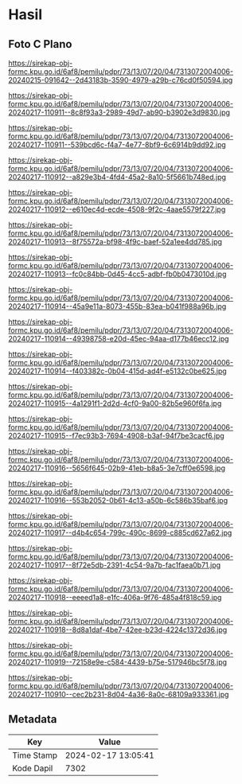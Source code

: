 # Hasil

## Foto C Plano

https://sirekap-obj-formc.kpu.go.id/6af8/pemilu/pdpr/73/13/07/20/04/7313072004006-20240215-091642--2d43183b-3590-4979-a29b-c76cd0f50594.jpg

https://sirekap-obj-formc.kpu.go.id/6af8/pemilu/pdpr/73/13/07/20/04/7313072004006-20240217-110911--8c8f93a3-2989-49d7-ab90-b3902e3d9830.jpg

https://sirekap-obj-formc.kpu.go.id/6af8/pemilu/pdpr/73/13/07/20/04/7313072004006-20240217-110911--539bcd6c-f4a7-4e77-8bf9-6c6914b9dd92.jpg

https://sirekap-obj-formc.kpu.go.id/6af8/pemilu/pdpr/73/13/07/20/04/7313072004006-20240217-110912--a829e3b4-4fd4-45a2-8a10-5f5661b748ed.jpg

https://sirekap-obj-formc.kpu.go.id/6af8/pemilu/pdpr/73/13/07/20/04/7313072004006-20240217-110912--e610ec4d-ecde-4508-9f2c-4aae5579f227.jpg

https://sirekap-obj-formc.kpu.go.id/6af8/pemilu/pdpr/73/13/07/20/04/7313072004006-20240217-110913--8f75572a-bf98-4f9c-baef-52a1ee4dd785.jpg

https://sirekap-obj-formc.kpu.go.id/6af8/pemilu/pdpr/73/13/07/20/04/7313072004006-20240217-110913--fc0c84bb-0d45-4cc5-adbf-fb0b0473010d.jpg

https://sirekap-obj-formc.kpu.go.id/6af8/pemilu/pdpr/73/13/07/20/04/7313072004006-20240217-110914--45a9e11a-8073-455b-83ea-b041f988a96b.jpg

https://sirekap-obj-formc.kpu.go.id/6af8/pemilu/pdpr/73/13/07/20/04/7313072004006-20240217-110914--49398758-e20d-45ec-94aa-d177b46ecc12.jpg

https://sirekap-obj-formc.kpu.go.id/6af8/pemilu/pdpr/73/13/07/20/04/7313072004006-20240217-110914--f403382c-0b04-415d-ad4f-e5132c0be625.jpg

https://sirekap-obj-formc.kpu.go.id/6af8/pemilu/pdpr/73/13/07/20/04/7313072004006-20240217-110915--4a1291f1-2d2d-4cf0-9a00-82b5e960f6fa.jpg

https://sirekap-obj-formc.kpu.go.id/6af8/pemilu/pdpr/73/13/07/20/04/7313072004006-20240217-110915--f7ec93b3-7694-4908-b3af-94f7be3cacf6.jpg

https://sirekap-obj-formc.kpu.go.id/6af8/pemilu/pdpr/73/13/07/20/04/7313072004006-20240217-110916--5656f645-02b9-41eb-b8a5-3e7cff0e6598.jpg

https://sirekap-obj-formc.kpu.go.id/6af8/pemilu/pdpr/73/13/07/20/04/7313072004006-20240217-110916--553b2052-0b61-4c13-a50b-6c586b35baf6.jpg

https://sirekap-obj-formc.kpu.go.id/6af8/pemilu/pdpr/73/13/07/20/04/7313072004006-20240217-110917--d4b4c654-799c-490c-8699-c885cd627a62.jpg

https://sirekap-obj-formc.kpu.go.id/6af8/pemilu/pdpr/73/13/07/20/04/7313072004006-20240217-110917--8f72e5db-2391-4c54-9a7b-fac1faea0b71.jpg

https://sirekap-obj-formc.kpu.go.id/6af8/pemilu/pdpr/73/13/07/20/04/7313072004006-20240217-110918--eeeed1a8-e1fc-406a-9f76-485a4f818c59.jpg

https://sirekap-obj-formc.kpu.go.id/6af8/pemilu/pdpr/73/13/07/20/04/7313072004006-20240217-110918--8d8a1daf-4be7-42ee-b23d-4224c1372d36.jpg

https://sirekap-obj-formc.kpu.go.id/6af8/pemilu/pdpr/73/13/07/20/04/7313072004006-20240217-110919--72158e9e-c584-4439-b75e-517946bc5f78.jpg

https://sirekap-obj-formc.kpu.go.id/6af8/pemilu/pdpr/73/13/07/20/04/7313072004006-20240217-110910--cec2b231-8d04-4a36-8a0c-68109a933361.jpg


## Metadata

| Key        | Value               |
| ---------- | ------------------- |
| Time Stamp | 2024-02-17 13:05:41 |
| Kode Dapil | 7302                |



